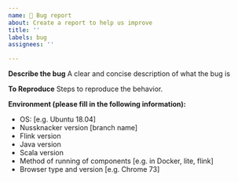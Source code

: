 ```yaml
---
name: 🐛 Bug report
about: Create a report to help us improve
title: ''
labels: bug
assignees: ''

---
```


<!--
  ! PLEASE HELP US HELP YOU !
  Make it obvious to understand and reproduce this bug.
  Please submit one bug per issue.
-->

**Describe the bug**
A clear and concise description of what the bug is

**To Reproduce**
Steps to reproduce the behavior.

**Environment (please fill in the following information):**
 - OS: [e.g. Ubuntu 18.04]
 - Nussknacker version [branch name]
 - Flink version
 - Java version
 - Scala version
 - Method of running of components [e.g. in Docker, lite, flink]
 - Browser type and version [e.g. Chrome 73]
